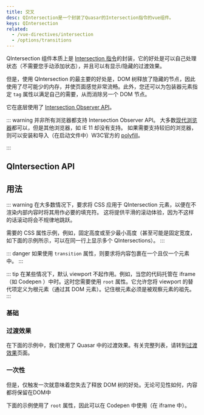 ```yaml
---
title: 交叉
desc: QIntersection是一个封装了Quasar的Intersection指令的vue组件。
keys: QIntersection
related:
  - /vue-directives/intersection
  - /options/transitions
---
```


QIntersection 组件本质上是 [Intersection 指令](/vue-directives/intersection)的封装，它的好处是可以自己处理状态（不需要您手动添加状态），并且可以有显示/隐藏的过渡效果。

但是，使用 QIntersection 的最主要的好处是，DOM 树释放了隐藏的节点，因此使用了尽可能少的内存，并使页面感觉非常流畅。此外，您还可以为包装器元素指定 `tag` 属性以满足自己的需要，从而消除另一个 DOM 节点。

它在底层使用了 [Intersection Observer API](https://developer.mozilla.org/en-US/docs/Web/API/Intersection_Observer_API)。

::: warning
并非所有浏览器都支持 Intersection Observer API。 大多数[现代浏览器](https://caniuse.com/#search=intersection)都可以，但是其他浏览器，如 IE 11 却没有支持。 如果需要支持较旧的浏览器，则可以安装和导入（在启动文件中）W3C官方的 [polyfill](https://github.com/w3c/IntersectionObserver)。

:::

## QIntersection API

<doc-api file="QIntersection" />

## 用法

::: warning
在大多数情况下，要求将 CSS 应用于 QIntersection 元素，以便在不渲染内部内容时将其用作必要的填充符。 这将提供平滑的滚动体验，因为不这样的话滚动将会不规律地跳跃。

需要的 CSS 属性示例，例如，固定高度或至少最小高度（甚至可能是固定宽度，如下面的示例所示，可以在同一行上显示多个 QIntersections）。
:::

::: danger
如果使用 `transition` 属性，则要求将内容包裹在一个且仅一个元素中。
:::

::: tip
在某些情况下，默认 viewport 不起作用。例如，当您的代码托管在 iframe（如 Codepen ）中时。这时您需要使用 `root` 属性。它允许您将 viewport 的替代项定义为根元素（通过其 DOM 元素）。记住根元素必须是被观察元素的祖先。
:::

### 基础

<doc-example title="Basic" file="QIntersection/Basic" scrollable no-edit />

### 过渡效果
在下面的示例中，我们使用了 Quasar 中的过渡效果。有关完整列表，请转到[过渡效果](/options/transitions)页面。

<doc-example title="过渡效果" file="QIntersection/Transition" scrollable no-edit />

<doc-example title="一个有过渡效果的列表" file="QIntersection/List" scrollable no-edit />

### 一次性

但是，仅触发一次就意味着您失去了释放 DOM 树的好处。无论可见性如何，内容都将保留在DOM中

<doc-example title="只触发一次" file="QIntersection/Once" scrollable no-edit />

下面的示例使用了 `root` 属性，因此可以在 Codepen 中使用（在 iframe 中）。

<doc-example title="Root viewport" file="QIntersection/Root" scrollable />
